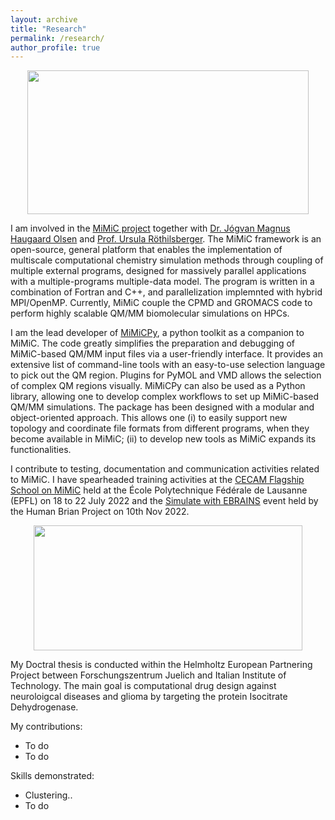 ```yaml
---
layout: archive
title: "Research"
permalink: /research/
author_profile: true
---
```


<p align="center">
  <img src="mimic_logo.jpg" width="450" height="230"/>
</p>

I am involved in the [MiMiC project](https://mimic-project.org/en/latest/) together with [Dr. Jógvan Magnus Haugaard Olsen](https://orbit.dtu.dk/en/persons/jógvan-magnus-haugaard-olsen) and [Prof. Ursula Röthilsberger](https://www.epfl.ch/labs/lcbc/roethlisberger/). The MiMiC framework is an open-source, general platform that enables the implementation of multiscale computational chemistry simulation methods through coupling of multiple external programs, designed for massively parallel applications with a multiple-programs multiple-data model. The program is written in a combination of Fortran and C++, and parallelization implemnted with hybrid MPI/OpenMP. Currently, MiMiC couple the CPMD and GROMACS code to perform highly scalable QM/MM biomolecular simulations on HPCs. 

I am the lead developer of [MiMiCPy](https://mimic-project.org/en/latest/mimicpy/overview.html), a python toolkit as a companion to MiMiC. The code greatly simplifies the preparation and debugging of MiMiC-based QM/MM input files via a user-friendly interface. It provides an extensive list of command-line tools with an easy-to-use selection language to pick out the QM region. Plugins for PyMOL and VMD allows the selection of complex QM regions visually. MiMiCPy can also be used as a Python library, allowing one to develop complex workflows to set up MiMiC-based QM/MM simulations. The package has been designed with a modular and object-oriented approach. This allows one (i) to easily support new topology and coordinate file formats from different programs, when they become available in MiMiC; (ii) to develop new tools as MiMiC expands its functionalities.

I contribute to testing, documentation and communication activities related to MiMiC. I have spearheaded training activities at the [CECAM Flagship School on MiMiC](https://www.cecam.org/workshop-details/1119) held at the École Polytechnique Fédérale de Lausanne (EPFL) on 18 to 22 July 2022 and the [Simulate with EBRAINS](https://flagship.kip.uni-heidelberg.de/jss/HBPm?m=showAgenda&meetingID=242) event held by the Human Brian Project on 10th Nov 2022.

<p align="center">
  <img src="hepp.png" width="430" height="200"/>
</p>

My Doctral thesis is conducted within the Helmholtz European Partnering Project between Forschungszentrum Juelich and Italian Institute of Technology. The main goal is computational drug design against neuroloigcal diseases and glioma by targeting the protein Isocitrate Dehydrogenase.

My contributions:

- To do
- To do

Skills demonstrated:
- Clustering..
- To do
